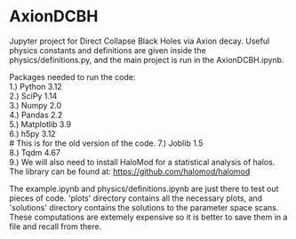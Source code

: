# AxionDCBH

Jupyter project for Direct Collapse Black Holes via Axion decay. Useful physics constants and definitions are given inside the physics/definitions.py, and the main project is run in the AxionDCBH.ipynb. 

Packages needed to run the code: <br />
    1.) Python 3.12 <br />
    2.) SciPy 1.14 <br />
    3.) Numpy 2.0 <br />
    4.) Pandas 2.2 <br />
    5.) Matplotlib 3.9 <br />
    6.) h5py 3.12 <br /> # This is for the old version of the code. 
    7.) Joblib 1.5 <br />
    8.) Tqdm 4.67 <br />
    9.) We will also need to install HaloMod for a statistical analysis of halos. The library can be found at: https://github.com/halomod/halomod  <br />

The example.ipynb and physics/definitions.ipynb are just there to test out pieces of code. 'plots' directory contains all the necessary plots, and 'solutions' directory contains the solutions to the parameter space scans. These computations are extemely expensive so it is better to save them in a file and recall from there. 
